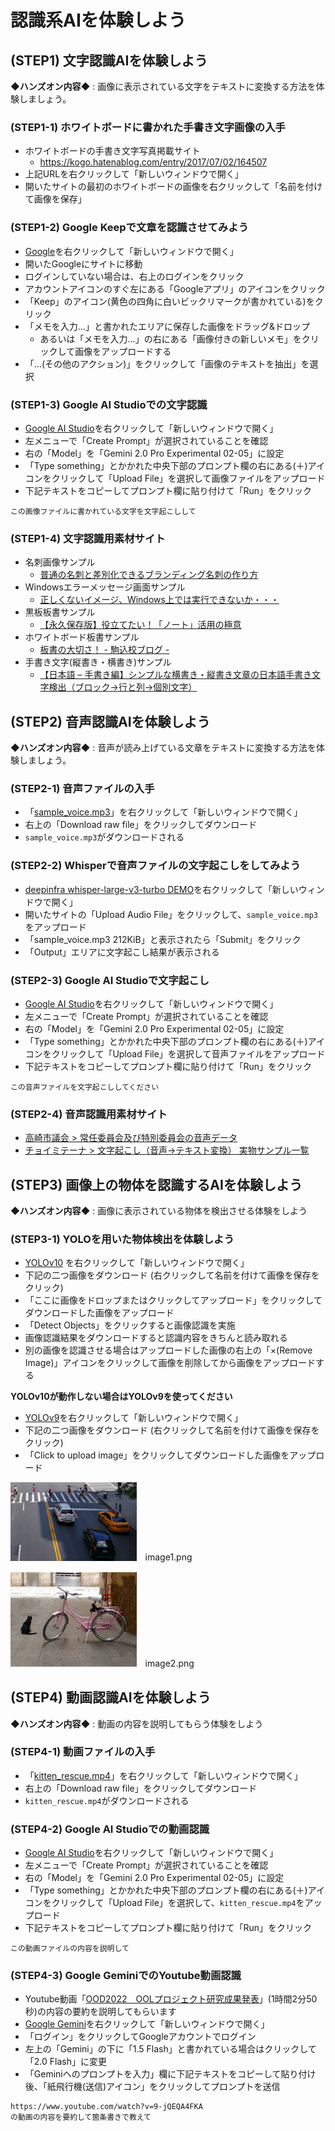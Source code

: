 # 認識系AIを体験しよう

## (STEP1) 文字認識AIを体験しよう

**◆ハンズオン内容◆** : 画像に表示されている文字をテキストに変換する方法を体験しましょう。

### (STEP1-1) ホワイトボードに書かれた手書き文字画像の入手

- ホワイトボードの手書き文字写真掲載サイト
  - <https://kogo.hatenablog.com/entry/2017/07/02/164507>
- 上記URLを右クリックして「新しいウィンドウで開く」
- 開いたサイトの最初のホワイトボードの画像を右クリックして「名前を付けて画像を保存」

### (STEP1-2) Google Keepで文章を認識させてみよう

- [Google](https://www.google.com)を右クリックして「新しいウィンドウで開く」
- 開いたGoogleにサイトに移動
- ログインしていない場合は、右上のログインをクリック
- アカウントアイコンのすぐ左にある「Googleアプリ」のアイコンをクリック
- 「Keep」のアイコン(黄色の四角に白いビックリマークが書かれている)をクリック
- 「メモを入力…」と書かれたエリアに保存した画像をドラッグ&ドロップ
  - あるいは「メモを入力…」の右にある「画像付きの新しいメモ」をクリックして画像をアップロードする
- 「…(その他のアクション)」をクリックして「画像のテキストを抽出」を選択

### (STEP1-3) Google AI Studioでの文字認識

- [Google AI Studio](https://aistudio.google.com/)を右クリックして「新しいウィンドウで開く」
- 左メニューで「Create Prompt」が選択されていることを確認
- 右の「Model」を「Gemini 2.0 Pro Experimental 02-05」に設定
- 「Type something」とかかれた中央下部のプロンプト欄の右にある(＋)アイコンをクリックして「Upload File」を選択して画像ファイルをアップロード
- 下記テキストをコピーしてプロンプト欄に貼り付けて「Run」をクリック

```
この画像ファイルに書かれている文字を文字起こしして
```

### (STEP1-4) 文字認識用素材サイト

- 名刺画像サンプル
  - [普通の名刺と差別化できるブランディング名刺の作り方](https://bd-tsumiki.com/blog-brandingcard/)
- Windowsエラーメッセージ画面サンプル
  - [正しくないイメージ、Windows上では実行できないか・・・](https://pc-taskal.net/howto/windows/windows10/bad-image-either-not-designed-to-run-windows)
- 黒板板書サンプル
  - [【永久保存版】役立てたい！「ノート」活用の極意](https://www.juku.st/info/entry/1601)
- ホワイトボード板書サンプル
  - [板書の大切さ！ - 駒込校ブログ -](https://testea.net/school/komagome/blog-km/post-4154/)
- 手書き文字(縦書き・横書き)サンプル
  - [【日本語 – 手書き編】シンプルな横書き・縦書き文章の日本語手書き文字検出（ブロック→行と列→個別文字）](https://child-programmer.com/japanese-handwritten-text-detection-horizontal-vertical/)

## (STEP2) 音声認識AIを体験しよう

**◆ハンズオン内容◆** : 音声が読み上げている文章をテキストに変換する方法を体験しましょう。

### (STEP2-1) 音声ファイルの入手

- 「[sample_voice.mp3](https://github.com/OkinawaOpenLaboratory/ool-tech-connect/blob/main/MediaFiles/sample_voice.mp3)」を右クリックして「新しいウィンドウで開く」
- 右上の「Download raw file」をクリックしてダウンロード
- `sample_voice.mp3`がダウンロードされる

### (STEP2-2) Whisperで音声ファイルの文字起こしをしてみよう

- [deepinfra whisper-large-v3-turbo DEMO](https://deepinfra.com/openai/whisper-large-v3-turbo)を右クリックして「新しいウィンドウで開く」
- 開いたサイトの「Upload Audio File」をクリックして、`sample_voice.mp3`をアップロード
- 「sample_voice.mp3 212KiB」と表示されたら「Submit」をクリック
- 「Output」エリアに文字起こし結果が表示される

### (STEP2-3) Google AI Studioで文字起こし

- [Google AI Studio](https://aistudio.google.com/)を右クリックして「新しいウィンドウで開く」
- 左メニューで「Create Prompt」が選択されていることを確認
- 右の「Model」を「Gemini 2.0 Pro Experimental 02-05」に設定
- 「Type something」とかかれた中央下部のプロンプト欄の右にある(＋)アイコンをクリックして「Upload File」を選択して音声ファイルをアップロード
- 下記テキストをコピーしてプロンプト欄に貼り付けて「Run」をクリック

```
この音声ファイルを文字起こししてください
```

### (STEP2-4) 音声認識用素材サイト

- [高崎市議会 > 常任委員会及び特別委員会の音声データ](https://www.city.takasaki.gunma.jp/docs/2020050800076/)
- [チョイミテーナ > 文字起こし（音声→テキスト変換） 実物サンプル一覧](https://choimitena.com/Audio/Sample)

## (STEP3) 画像上の物体を認識するAIを体験しよう

**◆ハンズオン内容◆** : 画像に表示されている物体を検出させる体験をしよう

### (STEP3-1) YOLOを用いた物体検出を体験しよう

- [YOLOv10](https://huggingface.co/spaces/kadirnar/Yolov10)
を右クリックして「新しいウィンドウで開く」
- 下記の二つ画像をダウンロード (右クリックして名前を付けて画像を保存をクリック)
- 「ここに画像をドロップまたはクリックしてアップロード」をクリックしてダウンロードした画像をアップロード
- 「Detect Objects」をクリックすると画像認識を実施
- 画像認識結果をダウンロードすると認識内容をきちんと読み取れる
- 別の画像を認識させる場合はアップロードした画像の右上の「×(Remove Image)」アイコンをクリックして画像を削除してから画像をアップロードする

**YOLOv10が動作しない場合はYOLOv9を使ってください**

- [YOLOv9](https://huggingface.co/spaces/Xenova/yolov9-web)を右クリックして「新しいウィンドウで開く」
- 下記の二つ画像をダウンロード (右クリックして名前を付けて画像を保存をクリック)
- 「Click to upload image」をクリックしてダウンロードした画像をアップロード

[<img src="https://github.com/OkinawaOpenLaboratory/ool-tech-connect/raw/main/MediaFiles/image1.png" width="40%">](https://github.com/OkinawaOpenLaboratory/ool-tech-connect/raw/main/MediaFiles/image1.png)　image1.png

[<img src="https://github.com/OkinawaOpenLaboratory/ool-tech-connect/raw/main/MediaFiles/image2.png" width="40%">](https://github.com/OkinawaOpenLaboratory/ool-tech-connect/raw/main/MediaFiles/image2.png)　image2.png

## (STEP4) 動画認識AIを体験しよう

**◆ハンズオン内容◆** : 動画の内容を説明してもらう体験をしよう

### (STEP4-1) 動画ファイルの入手

- 「[kitten_rescue.mp4](https://github.com/OkinawaOpenLaboratory/ool-tech-connect/blob/main/MediaFiles/kitten_rescue.mp4)」を右クリックして「新しいウィンドウで開く」
- 右上の「Download raw file」をクリックしてダウンロード
- `kitten_rescue.mp4`がダウンロードされる

### (STEP4-2) Google AI Studioでの動画認識

- [Google AI Studio](https://aistudio.google.com/)を右クリックして「新しいウィンドウで開く」
- 左メニューで「Create Prompt」が選択されていることを確認
- 右の「Model」を「Gemini 2.0 Pro Experimental 02-05」に設定
- 「Type something」とかかれた中央下部のプロンプト欄の右にある(＋)アイコンをクリックして「Upload File」を選択して、`kitten_rescue.mp4`をアップロード
- 下記テキストをコピーしてプロンプト欄に貼り付けて「Run」をクリック

```
この動画ファイルの内容を説明して
```

### (STEP4-3) Google GeminiでのYoutube動画認識

- Youtube動画「[OOD2022　OOLプロジェクト研究成果発表](https://www.youtube.com/watch?v=9-jQEQA4FKA)」(1時間2分50秒)の内容の要約を説明してもらいます
- [Google Gemini](https://gemini.google.com/)を右クリックして「新しいウィンドウで開く」
- 「ログイン」をクリックしてGoogleアカウントでログイン
- 左上の「Gemini」の下に「1.5 Flash」と書かれている場合はクリックして「2.0 Flash」に変更
- 「Geminiへのプロンプトを入力」欄に下記テキストをコピーして貼り付け後、「紙飛行機(送信)アイコン」をクリックしてプロンプトを送信

```
https://www.youtube.com/watch?v=9-jQEQA4FKA
の動画の内容を要約して箇条書きで教えて
```
